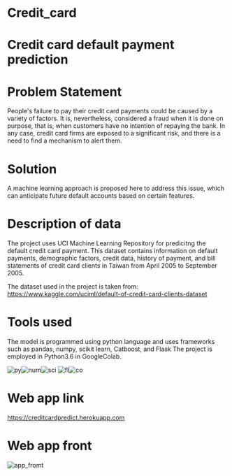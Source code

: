 # Credit_card

# Credit card default payment prediction

# Problem Statement
People's failure to pay their credit card payments could be caused by a variety of factors.
It is, nevertheless, considered a fraud when it is done on purpose, that is, when customers have no intention of repaying the bank.
In any case, credit card firms are exposed to a significant risk, and there is a need to find a mechanism to alert them. 

# Solution 
A machine learning approach is proposed here to address this issue, which can anticipate future default accounts based on certain features. 

# Description of data
 The project uses  UCI Machine Learning Repository for predicitng the default credit card payment.
 This dataset contains information on default payments, demographic factors, credit data, history of payment, and bill statements of credit card clients in Taiwan from April 2005 to September 2005. 

The dataset used in the project is taken from:
 https://www.kaggle.com/uciml/default-of-credit-card-clients-dataset
 
 # Tools used
 The model is programmed using python language and uses frameworks such as pandas, numpy, scikit learn, Catboost, and Flask
 The project is employed in Python3.6 in GoogleColab.
 
 
 ![py](https://user-images.githubusercontent.com/91037105/138576218-d9395084-be12-419d-9d1f-bccdd39845a0.jpeg)![num](https://user-images.githubusercontent.com/91037105/138576219-3ab0ded1-0210-4204-b739-bf7f9a2faff3.png)![sci](https://user-images.githubusercontent.com/91037105/138576222-038392d3-2159-42d0-b0b5-f26f337bc883.png)
![fl](https://user-images.githubusercontent.com/91037105/138576225-19ba8982-6caf-4a0f-b0b5-1f61445cfaf7.png)![co](https://user-images.githubusercontent.com/91037105/138576229-bf329d83-4854-4851-9511-48d47d28839e.png)

# Web app link
https://creditcardpredict.herokuapp.com

# Web app front
![app_fromt](https://user-images.githubusercontent.com/91037105/138574109-25b64bee-c6c1-463f-aa38-28c8b1264afb.png)
